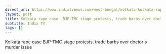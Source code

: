 ```yaml
---
direct_url: https://www.indiatvnews.com/west-bengal/kolkata-kolkata-rape-case-bjp-tmc-stage-protests-trade-barbs-over-doctor-murder-congress-adhir-ranjan-chowdhury-mamata-banerjee-cbi-latest-updates-2024-08-31-949772
layout: post
title: Kolkata rape case  BJP-TMC stage protests, trade barbs over doctor s murder issue
subtitle: India TV
tags: []
---
```


Kolkata rape case  BJP-TMC stage protests, trade barbs over doctor s murder issue
